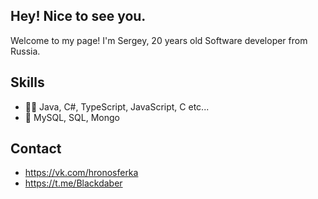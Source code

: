 ## Hey! Nice to see you.

Welcome to my page!
I'm Sergey, 20 years old Software developer from Russia.

## Skills
- 👨‍💻 Java, C#, TypeScript, JavaScript, C etc...
- 💽 MySQL, SQL, Mongo

## Contact
- https://vk.com/hronosferka
- https://t.me/Blackdaber
